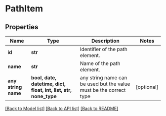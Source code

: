 # PathItem


## Properties
Name | Type | Description | Notes
------------ | ------------- | ------------- | -------------
**id** | **str** | Identifier of the path element. | 
**name** | **str** | Name of the path element. | 
**any string name** | **bool, date, datetime, dict, float, int, list, str, none_type** | any string name can be used but the value must be the correct type | [optional]

[[Back to Model list]](../README.md#documentation-for-models) [[Back to API list]](../README.md#documentation-for-api-endpoints) [[Back to README]](../README.md)


